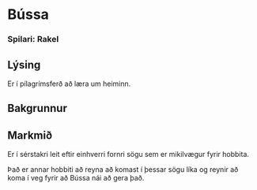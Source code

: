 # Bússa
### Spilari: Rakel

## Lýsing
Er í pílagrímsferð að læra um heiminn. 

## Bakgrunnur

## Markmið
Er í sérstakri leit eftir einhverri fornri sögu sem er mikilvægur fyrir 
hobbita.

Það er annar hobbiti að reyna að komast í þessar sögu líka og reynir að koma
í veg fyrir að Bússa nái að gera það.
